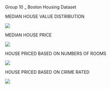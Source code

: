 Group 10 _ Boston Housing Dataset

MEDIAN HOUSE VALUE DISTRIBUTION

![](image/ảnh1.png)

MEDIAN HOUSE PRICE

![](image/ảnh2.png)

HOUSE PRICED BASED ON NUMBERS OF ROOMS

![](image/ảnh3.png)

HOUSE PRICED BASED ON CRIME RATED

![](image/ảnh4.png)
